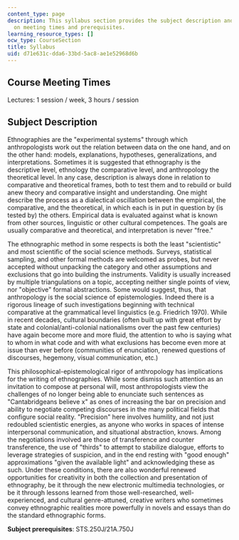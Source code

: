 ```yaml
---
content_type: page
description: This syllabus section provides the subject description and information
  on meeting times and prerequisites.
learning_resource_types: []
ocw_type: CourseSection
title: Syllabus
uid: d71e631c-dda6-33bd-5ac8-ae1e52968d6b
---
```


Course Meeting Times
--------------------

Lectures: 1 session / week, 3 hours / session

Subject Description
-------------------

Ethnographies are the "experimental systems" through which anthropologists work out the relation between data on the one hand, and on the other hand: models, explanations, hypotheses, generalizations, and interpretations. Sometimes it is suggested that ethnography is the descriptive level, ethnology the comparative level, and anthropology the theoretical level. In any case, description is always done in relation to comparative and theoretical frames, both to test them and to rebuild or build anew theory and comparative insight and understanding. One might describe the process as a dialectical oscillation between the empirical, the comparative, and the theoretical, in which each is in put in question by (is tested by) the others. Empirical data is evaluated against what is known from other sources, linguistic or other cultural competences. The goals are usually comparative and theoretical, and interpretation is never "free."

The ethnographic method in some respects is both the least "scientistic" and most scientific of the social science methods. Surveys, statistical sampling, and other formal methods are welcomed as probes, but never accepted without unpacking the category and other assumptions and exclusions that go into building the instruments. Validity is usually increased by multiple triangulations on a topic, accepting neither single points of view, nor "objective" formal abstractions. Some would suggest, thus, that anthropology is the social science of epistemologies. Indeed there is a rigorous lineage of such investigations beginning with technical comparative at the grammatical level linguistics (e.g. Friedrich 1970). While in recent decades, cultural boundaries (often built up with great effort by state and colonial/anti-colonial nationalisms over the past few centuries) have again become more and more fluid, the attention to who is saying what to whom in what code and with what exclusions has become even more at issue than ever before (communities of enunciation, renewed questions of discourses, hegemony, visual communication, etc.)

This philosophical-epistemological rigor of anthropology has implications for the writing of ethnographies. While some dismiss such attention as an invitation to compose at personal will, most anthropologists view the challenges of no longer being able to enunciate such sentences as "Cantabridgeans believe x" as ones of increasing the bar on precision and ability to negotiate competing discourses in the many political fields that configure social reality. "Precision" here involves humility, and not just redoubled scientistic energies, as anyone who works in spaces of intense interpersonal communication, and situational abstraction, knows. Among the negotiations involved are those of transference and counter transference, the use of "thirds" to attempt to stabilize dialogue, efforts to leverage strategies of suspicion, and in the end resting with "good enough" approximations "given the available light" and acknowledging these as such. Under these conditions, there are also wonderful renewed opportunities for creativity in both the collection and presentation of ethnography, be it through the new electronic multimedia technologies, or be it through lessons learned from those well-researched, well-experienced, and cultural genre-attuned, creative writers who sometimes convey ethnographic realities more powerfully in novels and essays than do the standard ethnographic forms.

**Subject prerequisites**: STS.250J/21A.750J